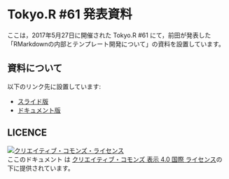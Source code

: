 # Tokyo.R #61 発表資料

ここは，2017年5月27日に開催された Tokyo.R #61 にて，前田が発表した「RMarkdownの内部とテンプレート開発について」の資料を設置しています。

## 資料について

以下のリンク先に設置しています:

- [スライド版](https://kazutan.github.io/TokyoR61/intoTheRmarkdown_s.html)
- [ドキュメント版](https://kazutan.github.io/TokyoR61/intoTheRmarkdown_s.html)

## LICENCE

<a rel="license" href="http://creativecommons.org/licenses/by/4.0/"><img alt="クリエイティブ・コモンズ・ライセンス" style="border-width:0" src="https://i.creativecommons.org/l/by/4.0/88x31.png" /></a><br />ここのドキュメント は <a rel="license" href="http://creativecommons.org/licenses/by/4.0/">クリエイティブ・コモンズ 表示 4.0 国際 ライセンス</a>の下に提供されています。
